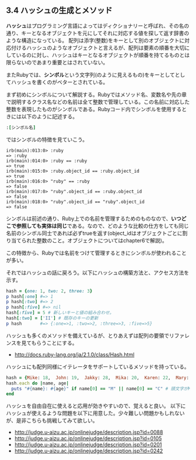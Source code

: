 ## 3.4 ハッシュの生成とメソッド

**ハッシュ**はプログラミング言語によってはディクショナリーと呼ばれ、その名の通り、キーとなるオブジェクトを元にしてそれに対応する値を探して返す辞書のような構造になっている。
配列は添字(整数)をキーとして別のオブジェクトに対応付けるハッシュのようなオブジェクトと言えるが、配列は要素の順番を大切にしているのに対し、ハッシュはキーとなるオブジェクトが順番を持てるものとは限らないのであまり重要とはされていない。

またRubyでは、**シンボル**という文字列(のように見えるもの)をキーとしてとしてハッシュを書くのがベターとされている。

まず初めにシンボルについて解説する。Rubyではメソッド名、変数名や先の章で説明するクラス名などの名前は全て整数で管理している。この名前に対応した整数を表現したものがシンボルである。Rubyコード内でシンボルを使用するときには以下のように記述する。

```ruby
:[シンボル名]
```

ではシンボルの特徴を見ていこう。

```
irb(main):013:0> :ruby
=> :ruby
irb(main):014:0> :ruby == :ruby
=> true
irb(main):015:0> :ruby.object_id == :ruby.object_id
=> true
irb(main):016:0> "ruby" == :ruby
=> false
irb(main):017:0> "ruby".object_id == :ruby.object_id
=> false
irb(main):018:0> "ruby".object_id == "ruby".object_id
=> false
```

シンボルは前述の通り、Ruby上での名前を管理するためのものなので、**いつどこで参照しても実体は同じ**である。なので、どのような比較の仕方をしても同じ名前のシンボル同士であれば必ずtrueを返す(object_idはオブジェクトごとに割り当てられた整数のこと。オブジェクトについてはchapter6で解説)。

この特徴から、Rubyでは名前をつけて管理するときにシンボルが使われることが多い。

それではハッシュの話に戻ろう。以下にハッシュの構築方法と、アクセス方法を示す。

```ruby
hash = {one: 1, two: 2, three: 3}
p hash[:one] #=> 1
p hash[:two] #=> 2
p hash[:five] #=> nil
hash[:five] = 5 # 新しいキーと値の組み合わせ。
hash[:two] = ['II'] # 既存のキーの更新
p hash       #=> {:one=>1, :two=>2, :three=>3, :five=>5}
```

ハッシュも多くのメソッドを備えているが、とりあえずは配列の要領でリファレンスを見てもらうことにする。

- http://docs.ruby-lang.org/ja/2.1.0/class/Hash.html

ハッシュにも配列同様にイテレータをサポートしているメソッドを持っている。

```ruby
hash = {Mike: 18,  John: 19,  Jakky: 28,  Mika: 20,  Karen: 22,  Mary: 19,  Chris: 28,  Mikky: 25 }
hash.each do |name, age|
  puts "#{name}: #{age}" if name[0] == "M" || name[0] == "C" # 頭文字がMとCの人だけ表示する。
end
```
ハッシュを自由自在に使えると応用が効きやすいので、覚えると良い。
以下にハッシュが使えるような問題を以下に用意した。少々難しい問題かもしれないが、是非こちらも挑戦してみて欲しい。

- http://judge.u-aizu.ac.jp/onlinejudge/description.jsp?id=0088
- http://judge.u-aizu.ac.jp/onlinejudge/description.jsp?id=0105
- http://judge.u-aizu.ac.jp/onlinejudge/description.jsp?id=0201
- http://judge.u-aizu.ac.jp/onlinejudge/description.jsp?id=0242